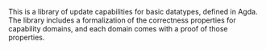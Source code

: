 This is a library of update capabilities for basic datatypes, defined in Agda.
The library includes a formalization of the correctness properties for capability domains, and each domain comes with a proof of those properties.
